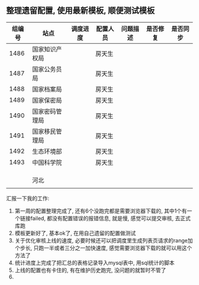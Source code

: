 ## 整理遗留配置, 使用最新模板, 顺便测试模板

| 组编号 | 站点           | 调度进度 | 配置人员 | 问题描述 | 是否修复 | 是否同步 |
| ------ | -------------- | -------- | -------- | -------- | -------- | -------- |
| 1486   | 国家知识产权局 |          | 房天生   |          |          |          |
| 1487   | 国家公务员局   |          | 房天生   |          |          |          |
| 1488   | 国家档案局     |          | 房天生   |          |          |          |
| 1489   | 国家保密局     |          | 房天生   |          |          |          |
| 1490   | 国家密码管理局 |          | 房天生   |          |          |          |
| 1491   | 国家移民管理局 |          | 房天生   |          |          |          |
| 1492   | 生态环境部     |          | 房天生   |          |          |          |
| 1493   | 中国科学院     |          | 房天生   |          |          |          |
|        |                |          |          |          |          |          |
|        |                |          |          |          |          |          |
|        |                |          |          |          |          |          |
|        | 河北           |          |          |          |          |          |
|        |                |          |          |          |          |          |

汇报一下我的工作: 

1.  第一周的配置整理完成了, 还有6个没跑完都是需要浏览器下载的, 其中1个有一个链接failed, 都没有配置错误的报错信息, 就是慢, 感觉可以提交审核, 去正式库跑
2.  模板更新好了, 基本ok了, 在用自己遗留的配置做测试
3.  关于优化审核上线的速度, 必要时候还可以把调度里生成列表页请求的range加个步长, 只跑一半或者三分之一加快速度, 感觉需要浏览器下载的就可以用这个方法了
4.  统计进度上完成了把汇总的表格记录导入mysql表中, 用sql统计的脚本
5.  上线的配置也有卡住的, 有在维护历史跑完, 没问题的就暂时不管了
6.  